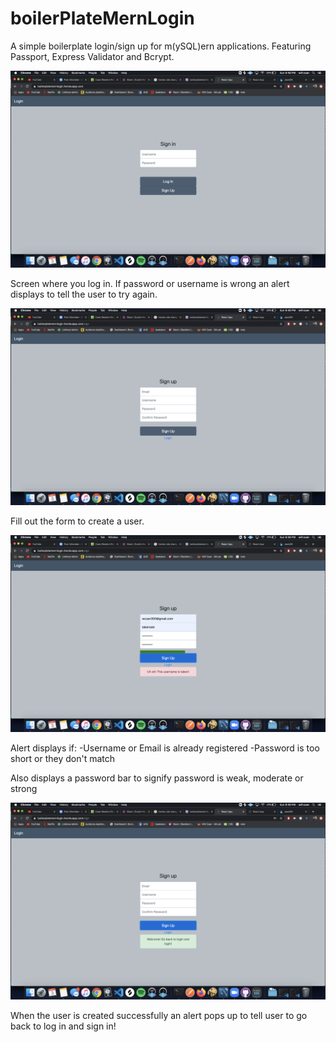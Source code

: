 # boilerPlateMernLogin
A simple boilerplate login/sign up for m(ySQL)ern applications.
Featuring Passport, Express Validator and Bcrypt.

![search](./photos/Home.png)

Screen where you log in. If password or username is wrong 
an alert displays to tell the user to try again.

![search](./photos/sign.png)

Fill out the form to create a user.

![search](./photos/signAlert.png)

Alert displays if:
-Username or Email is already registered
-Password is too short or they don't match

Also displays a password bar to signify password is weak,
moderate or strong

![search](./photos/signSucces.png)

When the user is created successfully an alert pops up to tell user to go back to log in and sign in!



